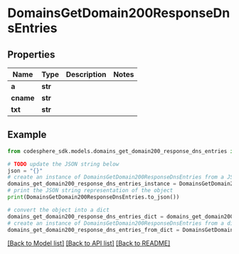 # DomainsGetDomain200ResponseDnsEntries


## Properties

Name | Type | Description | Notes
------------ | ------------- | ------------- | -------------
**a** | **str** |  | 
**cname** | **str** |  | 
**txt** | **str** |  | 

## Example

```python
from codesphere_sdk.models.domains_get_domain200_response_dns_entries import DomainsGetDomain200ResponseDnsEntries

# TODO update the JSON string below
json = "{}"
# create an instance of DomainsGetDomain200ResponseDnsEntries from a JSON string
domains_get_domain200_response_dns_entries_instance = DomainsGetDomain200ResponseDnsEntries.from_json(json)
# print the JSON string representation of the object
print(DomainsGetDomain200ResponseDnsEntries.to_json())

# convert the object into a dict
domains_get_domain200_response_dns_entries_dict = domains_get_domain200_response_dns_entries_instance.to_dict()
# create an instance of DomainsGetDomain200ResponseDnsEntries from a dict
domains_get_domain200_response_dns_entries_from_dict = DomainsGetDomain200ResponseDnsEntries.from_dict(domains_get_domain200_response_dns_entries_dict)
```
[[Back to Model list]](../README.md#documentation-for-models) [[Back to API list]](../README.md#documentation-for-api-endpoints) [[Back to README]](../README.md)


